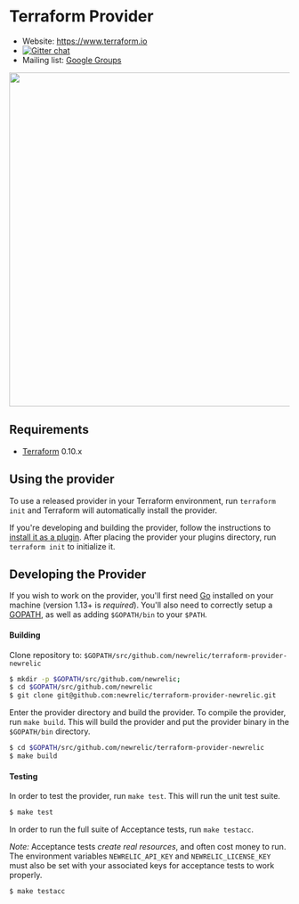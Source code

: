 Terraform Provider
==================

- Website: https://www.terraform.io
- [![Gitter chat](https://badges.gitter.im/hashicorp-terraform/Lobby.png)](https://gitter.im/hashicorp-terraform/Lobby)
- Mailing list: [Google Groups](http://groups.google.com/group/terraform-tool)

<img src="https://cdn.rawgit.com/hashicorp/terraform-website/master/content/source/assets/images/logo-hashicorp.svg" width="600px">

Requirements
------------

-	[Terraform](https://www.terraform.io/downloads.html) 0.10.x

Using the provider
----------------------
To use a released provider in your Terraform environment, run `terraform init` and Terraform will automatically install the provider.

If you're developing and building the provider, follow the instructions to [install it as a plugin](https://www.terraform.io/docs/plugins/basics.html#installing-a-plugin). After placing the provider your plugins directory, run `terraform init` to initialize it.

Developing the Provider
---------------------------

If you wish to work on the provider, you'll first need [Go](http://www.golang.org) installed on your
machine (version 1.13+ is *required*). You'll also need to correctly setup a
[GOPATH](http://golang.org/doc/code.html#GOPATH), as well as adding `$GOPATH/bin` to your `$PATH`.

#### Building
Clone repository to: `$GOPATH/src/github.com/newrelic/terraform-provider-newrelic`

```sh
$ mkdir -p $GOPATH/src/github.com/newrelic;
$ cd $GOPATH/src/github.com/newrelic
$ git clone git@github.com:newrelic/terraform-provider-newrelic.git
```

Enter the provider directory and build the provider. To compile the provider, run `make build`. This will build the provider and put the provider binary in the `$GOPATH/bin` directory.

```sh
$ cd $GOPATH/src/github.com/newrelic/terraform-provider-newrelic
$ make build
```

#### Testing
In order to test the provider, run `make test`. This will run the unit test suite.

```sh
$ make test
```

In order to run the full suite of Acceptance tests, run `make testacc`.

*Note:* Acceptance tests *create real resources*, and often cost money to run. The environment variables `NEWRELIC_API_KEY` and `NEWRELIC_LICENSE_KEY` must also be set with your associated keys for acceptance tests to work properly.

```sh
$ make testacc
```
